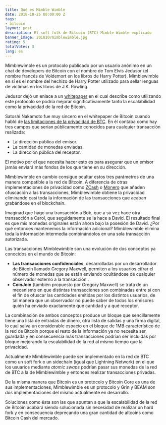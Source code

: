 ```yaml
---
title: Qué es Mimble Wimble
date: 2018-10-25 00:00:00 Z
tags:
- bitcoin
layout: post
description: El soft fotk de Bitcoin (BTC) Mimble Wimble explicado
banner_image: 201810/mimblewimble.jpg
rating: 5
totalVotes: 3
lang: es
---
```


Mimblewimble es un protocolo publicado por un usuario anónimo en un chat de developers de Bitcoin con el nombre de Tom Elvis Jedusor (el nombre francés de Voldemort en los libros de Harry Potter). Mimblewimble en sí es el nombre del hechizo de Harry Potter utilizado para sellar lenguas de víctimas en los libros de J.K. Rowling.

<!--more-->

Jedusor dejó un enlace a un <a rel="nofollow" href="https://download.wpsoftware.net/bitcoin/wizardry/mimblewimble.txt">whitepaper</a> en el cual describe como utilizando este protocolo se podría mejorar significativamente tanto la escalabilidad como la privacidad de la red de Bitcoin.

Satoshi Nakamoto fue muy sincero en el whitepaper de Bitcoin cuando habló de [las limitaciones de la privacidad de BTC](/es-bitcoin-anonimo/). En él contaba como hay tres campos que serían públicamente conocidos para cualquier transacción realizada:

- La dirección pública del emisor.
- La cantidad de monedas enviadas.
- La dirección pública del receptor.

El motivo por el que necesita hacer esto es para asegurar que un emisor jamás enviará más fondos de los que tiene en su dirección.

Mimblewimble en cambio consigue ocultar estos tres parámetros de una manera compatible a la red de Bitcoin. A diferencia de otras implementaciones de privacidad como [ZCash](/que-es-zcash/) o [Monero](/que-es-monero/) que añaden ofuscación a las transacciones, Mimblewimble obtiene la privacidad eliminando casi toda la información de las transacciones que acaban grabándose en el blockchain.

Imaginad que hago una transacción a Bob, que a su vez hace otra transacción a Carol, que seguidamente se la hace a David. El resultado final es que mis monedas originales están ahora bajo la posesión de David. ¿Por qué entonces mantenemos la información adicional? Mimblewimble elimina toda la información intermedia combinándolos en una sola transacción autorizada.

Las transacciones Mimblewimble son una evolución de dos conceptos ya conocidos en el mundo de Bitcoin:

- **Las transacciones confidenciales**, desarrolladas por un desarrollador de Bitcoin llamado Gregory Maxwell, permiten a los usuarios cifrar el número de monedas que se están enviando ocultándose de cualquier observador externo a la transacción .
- **CoinJoin** (también propuesto por Gregory Maxwell) se trata de un mecanismo en que distintas transacciones son combinadas entre sí con el fin de ofuscar las cantidades emitidas por los distintos usuarios, de tal manera que un observador no puede saber de todos los emisores quién ha enviado exactamente qué cantidad y a qué receptor.

La combinación de ambos conceptos produce un bloque que sencillamente tiene una lista de entradas de dinero, otra lista de salidas y una firma digital, lo cual salva un considerable espacio en el bloque de 1MB característico de la red de Bitcoin porque el resto de la información ya no necesita ser guardada y en consecuencia más transacciones podrían ser incluidas por bloque mejorando la escalabilidad de la red al mismo tiempo que la privacidad.

Actualmente Mimblewimble puede ser implementado en la red de BTC como un soft fork o un sidechain (igual que Lightning Network) en el que los usuarios mediante *atomic swaps* podrían pasar sus monedas de la red de BTC a la de Mimblewimble y entonces realizar transacciones privadas. 

De la misma manera que Bitcoin es un protocolo y Bitcoin Core es una de sus implementaciones, Mimblewimble es un protocolo y Grin y BEAM son dos implementaciones del mismo actualmente en desarrollo. 

Soluciones como ésta son las que apuntan a que la escalabilidad de la red de Bitcoin acabará siendo solucionada sin necesidad de realizar un hard fork y en consecuencia deprecando una gran cantidad de altcoins como Bitcoin Cash del mercado.